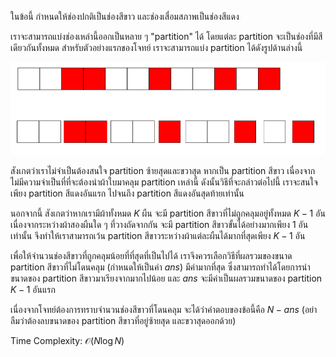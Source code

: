 ในข้อนี้ กำหนดให้ช่องปกติเป็นช่องสีขาว และช่องเสื่อมสภาพเป็นช่องสีแดง

เราจะสามารถแบ่งช่องเหล่านี้ออกเป็นหลาย ๆ "partition" ได้ โดยแต่ละ partition จะเป็นช่องที่มีสีเดียวกันทั้งหมด สำหรับตัวอย่างแรกของโจทย์ เราจะสามารถแบ่ง partition ได้ดังรูปด้านล่างนี้

![](../media/o61_mar_c2_fixing/image0.png)

สังเกตว่าเราไม่จำเป็นต้องสนใจ partition ซ้ายสุดและขวาสุด หากเป็น partition สีขาว เนื่องจากไม่มีความจำเป็นที่ที่จะต้องนำผ้าใบมาคลุม partition เหล่านี้ ดังนั้นวิธีที่จะกล่าวต่อไปนี้ เราจะสนใจเพียง partition สีแดงอันแรก ไปจนถึง partition สีแดงอันสุดท้ายเท่านั้น

นอกจากนี้ สังเกตว่าหากเรามีผ้าทั้งหมด $K$ ผืน จะมี partition สีขาวที่ไม่ถูกคลุมอยู่ทั้งหมด $K - 1$ อัน เนื่องจากระหว่างผ้าสองผืนใด ๆ ที่วางถัดจากกัน จะมี partition สีขาวขั้นได้อย่างมากเพียง 1 อันเท่านั้น จึงทำให้เราสามารถเว้น partition สีขาวระหว่างผ้าแต่ละผืนได้มากที่สุดเพียง $K - 1$ อัน

เพื่อให้จำนวนช่องสีขาวที่ถูกคลุมน้อยที่ที่สุดที่เป็นไปได้ เราจึงควรเลือกวิธีที่ผลรวมของขนาด partition สีขาวที่ไม่โดนคลุม (กำหนดให้เป็นค่า $ans$) มีค่ามากที่สุด ซึ่งสามารถทำได้โดยการนำขนาดของ partition สีขาวมาเรียงจากมากไปน้อย และ $ans$ จะมีค่าเป็นผลรวมขนาดของ partition $K - 1$ อันแรก

เนื่องจากโจทย์ต้องการทราบจำนวนช่องสีขาวที่โดนคลุม จะได้ว่าคำตอบของข้อนี้คือ $N - ans$ (อย่าลืมว่าต้องลบขนาดของ partition สีขาวที่อยู่ซ้ายสุด และขวาสุดออกด้วย)

Time Complexity: $\mathcal{O}(N \log N)$
